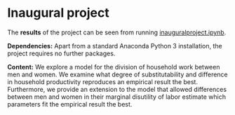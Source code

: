 # Inaugural project

The **results** of the project can be seen from running [inauguralproject.ipynb](inauguralproject.ipynb).

**Dependencies:** Apart from a standard Anaconda Python 3 installation, the project requires no further packages.

**Content:** We explore a model for the division of household work between men and women. We examine what degree of substitutability and difference in household productivity reproduces an empirical result the best. Furthermore, we provide an extension to the model that allowed differences between men and women in their marginal disutility of labor estimate which parameters fit the empirical result the best.
